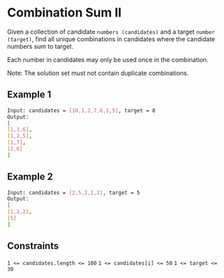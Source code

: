# Combination Sum II

Given a collection of candidate `numbers (candidates)` and a target `number (target)`, find all unique combinations in candidates where the candidate numbers sum to target.

Each number in candidates may only be used once in the combination.

Note: The solution set must not contain duplicate combinations.

## Example 1

```bash
Input: candidates = [10,1,2,7,6,1,5], target = 8
Output: 
[
[1,1,6],
[1,2,5],
[1,7],
[2,6]
]
```

## Example 2

```bash
Input: candidates = [2,5,2,1,2], target = 5
Output: 
[
[1,2,2],
[5]
]
```

## Constraints

`1 <= candidates.length <= 100`
`1 <= candidates[i] <= 50`
`1 <= target <= 30`
